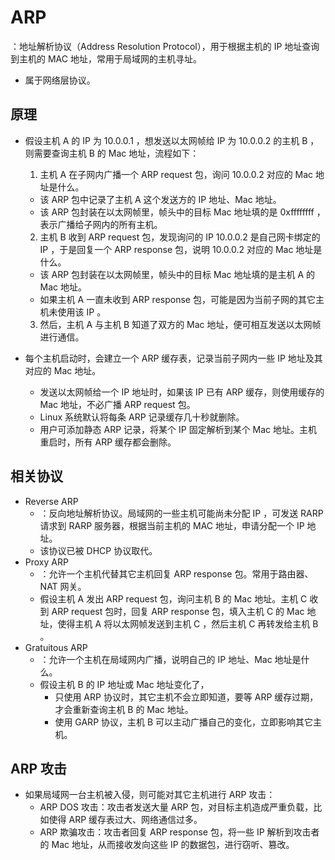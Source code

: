 # ARP

：地址解析协议（Address Resolution Protocol），用于根据主机的 IP 地址查询到主机的 MAC 地址，常用于局域网的主机寻址。
- 属于网络层协议。

## 原理

- 假设主机 A 的 IP 为 10.0.0.1 ，想发送以太网帧给 IP 为 10.0.0.2 的主机 B ，则需要查询主机 B 的 Mac 地址，流程如下：
  1. 主机 A 在子网内广播一个 ARP request 包，询问 10.0.0.2 对应的 Mac 地址是什么。
    - 该 ARP 包中记录了主机 A 这个发送方的 IP 地址、Mac 地址。
    - 该 ARP 包封装在以太网帧里，帧头中的目标 Mac 地址填的是 0xffffffff ，表示广播给子网内的所有主机。
  2. 主机 B 收到 ARP request 包，发现询问的 IP 10.0.0.2 是自己网卡绑定的 IP ，于是回复一个 ARP response 包，说明 10.0.0.2 对应的 Mac 地址是什么。
    - 该 ARP 包封装在以太网帧里，帧头中的目标 Mac 地址填的是主机 A 的 Mac 地址。
    - 如果主机 A 一直未收到 ARP response 包，可能是因为当前子网的其它主机未使用该 IP 。
  3. 然后，主机 A 与主机 B 知道了双方的 Mac 地址，便可相互发送以太网帧进行通信。

- 每个主机启动时，会建立一个 ARP 缓存表，记录当前子网内一些 IP 地址及其对应的 Mac 地址。
  - 发送以太网帧给一个 IP 地址时，如果该 IP 已有 ARP 缓存，则使用缓存的 Mac 地址，不必广播 ARP request 包。
  - Linux 系统默认将每条 ARP 记录缓存几十秒就删除。
  - 用户可添加静态 ARP 记录，将某个 IP 固定解析到某个 Mac 地址。主机重启时，所有 ARP 缓存都会删除。

## 相关协议

- Reverse ARP
  - ：反向地址解析协议。局域网的一些主机可能尚未分配 IP ，可发送 RARP 请求到 RARP 服务器，根据当前主机的 MAC 地址，申请分配一个 IP 地址。
  - 该协议已被 DHCP 协议取代。
- Proxy ARP
  - ：允许一个主机代替其它主机回复 ARP response 包。常用于路由器、NAT 网关。
  - 假设主机 A 发出 ARP request 包，询问主机 B 的 Mac 地址。主机 C 收到 ARP request 包时，回复 ARP response 包，填入主机 C 的 Mac 地址，使得主机 A 将以太网帧发送到主机 C ，然后主机 C 再转发给主机 B 。
- Gratuitous ARP
  - ：允许一个主机在局域网内广播，说明自己的 IP 地址、Mac 地址是什么。
  - 假设主机 B 的 IP 地址或 Mac 地址变化了，
    - 只使用 ARP 协议时，其它主机不会立即知道，要等 ARP 缓存过期，才会重新查询主机 B 的 Mac 地址。
    - 使用 GARP 协议，主机 B 可以主动广播自己的变化，立即影响其它主机。

## ARP 攻击

- 如果局域网一台主机被入侵，则可能对其它主机进行 ARP 攻击：
  - ARP DOS 攻击：攻击者发送大量 ARP 包，对目标主机造成严重负载，比如使得 ARP 缓存表过大、网络通信过多。
  - ARP 欺骗攻击：攻击者回复 ARP response 包，将一些 IP 解析到攻击者的 Mac 地址，从而接收发向这些 IP 的数据包，进行窃听、篡改。
